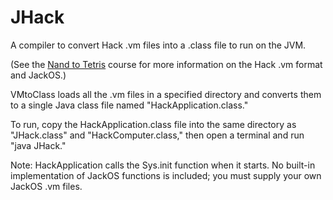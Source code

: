 # JHack
A compiler to convert Hack .vm files into a .class file to run on the JVM.

(See the [Nand to Tetris](https://www.nand2tetris.org/) course for more information on the Hack .vm format and JackOS.)

VMtoClass loads all the .vm files in a specified directory and converts them to a single Java class file named "HackApplication.class."

To run, copy the HackApplication.class file into the same directory as "JHack.class" and "HackComputer.class," then open a terminal and run "java JHack."

Note: HackApplication calls the Sys.init function when it starts. No built-in implementation of JackOS functions is included; you must supply your own JackOS .vm files.
